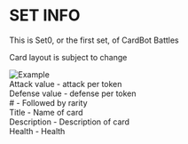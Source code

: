 # SET INFO
This is Set0, or the first set, of CardBot Battles

Card layout is subject to change

![Example](https://card-bot.github.io/assets/set0/example.png)<br>
Attack value - attack per token<br>
Defense value - defense per token<br>
\# - Followed by rarity<br>
Title - Name of card<br>
Description - Description of card<br>
Health - Health<br>

